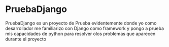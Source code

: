 # PruebaDjango
PruebaDjango es un proyecto de Prueba evidentemente
donde yo como desarrollador me familiarizo con Django como framework
y pongo a prueba mis capacidades de python para resolver olos problemas
que aparecen durante el proyecto
